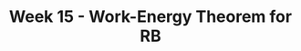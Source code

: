 ---
title: Week 15 - Work-Energy Theorem for RB
contents:
  - date: 2025-04-21
    items:
      - type: lecture
        topics:
          - No Class

  - date: 2025-04-23
    items:
      - type: lecture
        topics:
          - Work-Energy Theorem for RB
      - type: problem_set
        title: Set 23 - Work-Energy Theorem for RB
        description: Work-Energy Theorem for RB
        link: "https://drive.google.com/file/d/1KpQ6sQ7p7xIcSjHCd8yObJM8xBF1IQub/view?usp=sharing"
      - type: exercise_video
        title: Problem 06-118 Part 1
        link: "https://youtu.be/oOSbK5uyTww"
        link: "https://youtu.be/DW40EHHgCbk"
      - type: exercise_video
        title: Problem 06-118 Part 2
        link: "https://youtu.be/DW40EHHgCbk"
      - type: exercise

  - date: 2025-04-25
    items:
      - type: lecture
        topics:
          - Set 22 Exercises
      

---